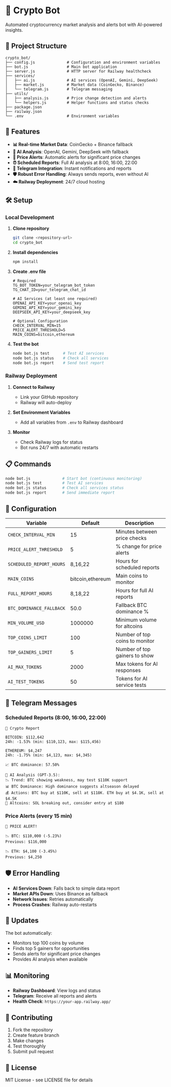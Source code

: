 # 🤖 Crypto Bot

Automated cryptocurrency market analysis and alerts bot with AI-powered insights.

## 📁 Project Structure

```
crypto_bot/
├── config.js              # Configuration and environment variables
├── bot.js                 # Main bot application
├── server.js              # HTTP server for Railway healthcheck
├── services/
│   ├── ai.js              # AI services (OpenAI, Gemini, DeepSeek)
│   ├── market.js          # Market data (CoinGecko, Binance)
│   └── telegram.js        # Telegram messaging
├── utils/
│   ├── analysis.js        # Price change detection and alerts
│   └── helpers.js         # Helper functions and status checks
├── package.json
├── railway.json
└── .env                   # Environment variables
```

## 🚀 Features

- **📊 Real-time Market Data**: CoinGecko + Binance fallback
- **🤖 AI Analysis**: OpenAI, Gemini, DeepSeek with fallback
- **🚨 Price Alerts**: Automatic alerts for significant price changes
- **⏰ Scheduled Reports**: Full AI analysis at 8:00, 16:00, 22:00
- **📱 Telegram Integration**: Instant notifications and reports
- **🛡️ Robust Error Handling**: Always sends reports, even without AI
- **☁️ Railway Deployment**: 24/7 cloud hosting

## 🛠️ Setup

### Local Development

1. **Clone repository**

   ```bash
   git clone <repository-url>
   cd crypto_bot
   ```

2. **Install dependencies**

   ```bash
   npm install
   ```

3. **Create .env file**

   ```env
   # Required
   TG_BOT_TOKEN=your_telegram_bot_token
   TG_CHAT_ID=your_telegram_chat_id

   # AI Services (at least one required)
   OPENAI_API_KEY=your_openai_key
   GEMINI_API_KEY=your_gemini_key
   DEEPSEEK_API_KEY=your_deepseek_key

   # Optional Configuration
   CHECK_INTERVAL_MIN=15
   PRICE_ALERT_THRESHOLD=5
   MAIN_COINS=bitcoin,ethereum
   ```

4. **Test the bot**
   ```bash
   node bot.js test      # Test AI services
   node bot.js status    # Check all services
   node bot.js report    # Send test report
   ```

### Railway Deployment

1. **Connect to Railway**

   - Link your GitHub repository
   - Railway will auto-deploy

2. **Set Environment Variables**

   - Add all variables from `.env` to Railway dashboard

3. **Monitor**
   - Check Railway logs for status
   - Bot runs 24/7 with automatic restarts

## 📋 Commands

```bash
node bot.js              # Start bot (continuous monitoring)
node bot.js test         # Test AI services
node bot.js status       # Check all services status
node bot.js report       # Send immediate report
```

## 🔧 Configuration

| Variable                 | Default          | Description                    |
| ------------------------ | ---------------- | ------------------------------ |
| `CHECK_INTERVAL_MIN`     | 15               | Minutes between price checks   |
| `PRICE_ALERT_THRESHOLD`  | 5                | % change for price alerts      |
| `SCHEDULED_REPORT_HOURS` | 8,16,22          | Hours for scheduled reports    |
| `MAIN_COINS`             | bitcoin,ethereum | Main coins to monitor          |
| `FULL_REPORT_HOURS`      | 8,18,22          | Hours for full AI reports      |
| `BTC_DOMINANCE_FALLBACK` | 50.0             | Fallback BTC dominance %       |
| `MIN_VOLUME_USD`         | 1000000          | Minimum volume for altcoins    |
| `TOP_COINS_LIMIT`        | 100              | Number of top coins to monitor |
| `TOP_GAINERS_LIMIT`      | 5                | Number of top gainers to show  |
| `AI_MAX_TOKENS`          | 2000             | Max tokens for AI responses    |
| `AI_TEST_TOKENS`         | 50               | Tokens for AI service tests    |

## 📱 Telegram Messages

### Scheduled Reports (8:00, 16:00, 22:00)

```
🚀 Crypto Report

BITCOIN: $112,642
24h: -1.53% (min: $110,123, max: $115,456)

ETHEREUM: $4,247
24h: -1.75% (min: $4,123, max: $4,345)

📈 BTC dominance: 57.50%

🤖 AI Analysis (GPT-3.5):
📉 Trend: BTC showing weakness, may test $110K support
📊 BTC Dominance: High dominance suggests altseason delayed
💰 Actions: BTC buy at $110K, sell at $118K. ETH buy at $4.1K, sell at $4.5K
🚀 Altcoins: SOL breaking out, consider entry at $180
```

### Price Alerts (every 15 min)

```
🚨 PRICE ALERT!

📉 BTC: $110,000 (-5.23%)
Previous: $116,000

📉 ETH: $4,100 (-3.45%)
Previous: $4,250
```

## 🛡️ Error Handling

- **AI Services Down**: Falls back to simple data report
- **Market APIs Down**: Uses Binance as fallback
- **Network Issues**: Retries automatically
- **Process Crashes**: Railway auto-restarts

## 🔄 Updates

The bot automatically:

- Monitors top 100 coins by volume
- Finds top 5 gainers for opportunities
- Sends alerts for significant price changes
- Provides AI analysis when available

## 📊 Monitoring

- **Railway Dashboard**: View logs and status
- **Telegram**: Receive all reports and alerts
- **Health Check**: `https://your-app.railway.app/`

## 🤝 Contributing

1. Fork the repository
2. Create feature branch
3. Make changes
4. Test thoroughly
5. Submit pull request

## 📄 License

MIT License - see LICENSE file for details
